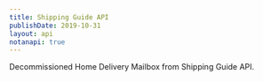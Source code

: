 ```yaml
---
title: Shipping Guide API
publishDate: 2019-10-31
layout: api
notanapi: true
---
```


Decommissioned Home Delivery Mailbox from Shipping Guide API.
